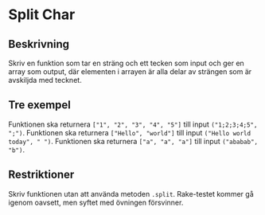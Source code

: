 # Split Char

## Beskrivning
Skriv en funktion som tar en sträng och ett tecken som input och ger en array som output, där elementen i arrayen
är alla delar av strängen som är avskiljda med tecknet.

## Tre exempel
Funktionen ska returnera `["1", "2", "3", "4", "5"]` till input `("1;2;3;4;5", ";")`.
Funktionen ska returnera `["Hello", "world"]` till input `("Hello world today", " ")`.
Funktionen ska returnera `["a", "a", "a"]` till input `("ababab", "b")`.

## Restriktioner
Skriv funktionen utan att använda metoden `.split`. Rake-testet kommer gå igenom oavsett, men syftet med övningen försvinner.
